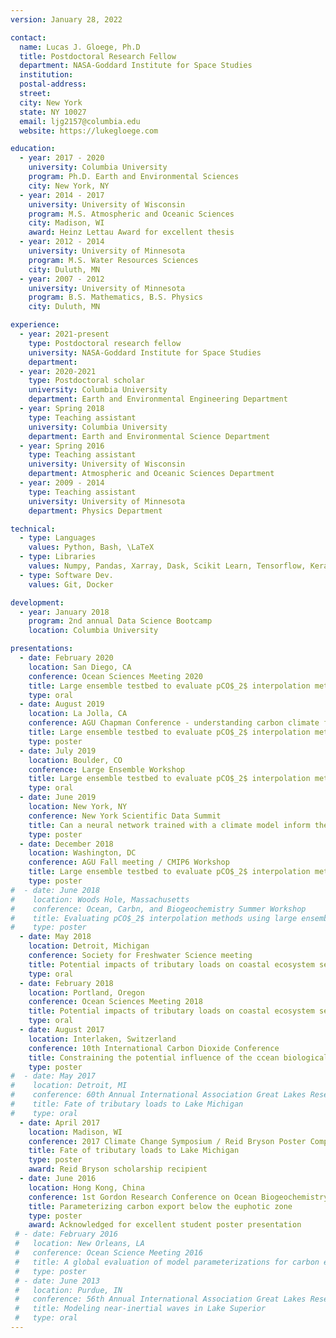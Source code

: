 ```yaml
---
version: January 28, 2022

contact:
  name: Lucas J. Gloege, Ph.D
  title: Postdoctoral Research Fellow
  department: NASA-Goddard Institute for Space Studies
  institution: 
  postal-address: 
  street: 
  city: New York
  state: NY 10027
  email: ljg2157@columbia.edu
  website: https://lukegloege.com

education:
  - year: 2017 - 2020
    university: Columbia University
    program: Ph.D. Earth and Environmental Sciences
    city: New York, NY
  - year: 2014 - 2017
    university: University of Wisconsin
    program: M.S. Atmospheric and Oceanic Sciences
    city: Madison, WI
    award: Heinz Lettau Award for excellent thesis
  - year: 2012 - 2014
    university: University of Minnesota
    program: M.S. Water Resources Sciences
    city: Duluth, MN
  - year: 2007 - 2012
    university: University of Minnesota
    program: B.S. Mathematics, B.S. Physics
    city: Duluth, MN

experience:
  - year: 2021-present
    type: Postdoctoral research fellow
    university: NASA-Goddard Institute for Space Studies
    department: 
  - year: 2020-2021
    type: Postdoctoral scholar
    university: Columbia University
    department: Earth and Environmental Engineering Department
  - year: Spring 2018
    type: Teaching assistant
    university: Columbia University
    department: Earth and Environmental Science Department
  - year: Spring 2016
    type: Teaching assistant
    university: University of Wisconsin
    department: Atmospheric and Oceanic Sciences Department
  - year: 2009 - 2014
    type: Teaching assistant
    university: University of Minnesota
    department: Physics Department

technical:
  - type: Languages
    values: Python, Bash, \LaTeX
  - type: Libraries 
    values: Numpy, Pandas, Xarray, Dask, Scikit Learn, Tensorflow, Keras, XGB, Streamlit
  - type: Software Dev.  
    values: Git, Docker

development:
  - year: January 2018
    program: 2nd annual Data Science Bootcamp
    location: Columbia University

presentations:
  - date: February 2020
    location: San Diego, CA
    conference: Ocean Sciences Meeting 2020
    title: Large ensemble testbed to evaluate pCO$_2$ interpolation methods
    type: oral
  - date: August 2019
    location: La Jolla, CA
    conference: AGU Chapman Conference - understanding carbon climate feedbacks
    title: Large ensemble testbed to evaluate pCO$_2$ interpolation methods
    type: poster
  - date: July 2019
    location: Boulder, CO
    conference: Large Ensemble Workshop
    title: Large ensemble testbed to evaluate pCO$_2$ interpolation methods
    type: oral
  - date: June 2019
    location: New York, NY
    conference: New York Scientific Data Summit
    title: Can a neural network trained with a climate model inform the real-world?
    type: poster
  - date: December 2018
    location: Washington, DC
    conference: AGU Fall meeting / CMIP6 Workshop
    title: Large ensemble testbed to evaluate pCO$_2$ interpolation methods
    type: poster
#  - date: June 2018
#    location: Woods Hole, Massachusetts
#    conference: Ocean, Carbn, and Biogeochemistry Summer Workshop
#    title: Evaluating pCO$_2$ interpolation methods using large ensembles - preliminary results
#    type: poster
  - date: May 2018
    location: Detroit, Michigan
    conference: Society for Freshwater Science meeting
    title: Potential impacts of tributary loads on coastal ecosystem services in Lake Michigan
    type: oral
  - date: February 2018
    location: Portland, Oregon
    conference: Ocean Sciences Meeting 2018
    title: Potential impacts of tributary loads on coastal ecosystem services in Lake Michigan
    type: oral
  - date: August 2017
    location: Interlaken, Switzerland
    conference: 10th International Carbon Dioxide Conference
    title: Constraining the potential influence of the ccean biological pump on atmospheric pCO$_2$
    type: poster
#  - date: May 2017
#    location: Detroit, MI
#    conference: 60th Annual International Association Great Lakes Research conference
#    title: Fate of tributary loads to Lake Michigan
#    type: oral
  - date: April 2017
    location: Madison, WI
    conference: 2017 Climate Change Symposium / Reid Bryson Poster Competition
    title: Fate of tributary loads to Lake Michigan
    type: poster
    award: Reid Bryson scholarship recipient
  - date: June 2016
    location: Hong Kong, China
    conference: 1st Gordon Research Conference on Ocean Biogeochemistry
    title: Parameterizing carbon export below the euphotic zone
    type: poster
    award: Acknowledged for excellent student poster presentation
 # - date: February 2016
 #   location: New Orleans, LA
 #   conference: Ocean Science Meeting 2016
 #   title: A global evaluation of model parameterizations for carbon export and remineralization
 #   type: poster
 # - date: June 2013
 #   location: Purdue, IN
 #   conference: 56th Annual International Association Great Lakes Research conference
 #   title: Modeling near-inertial waves in Lake Superior
 #   type: oral
---
```

